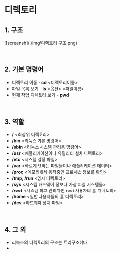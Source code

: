 # **디렉토리**

## **1. 구조**
![screensh](./img/디렉토리 구조.png)

<br>

## **2. 기본 명령어**
* 디렉토리 이동 - **cd** <디렉토리이름>
* 파일 목록 보기 - **ls** <옵션> <파일이름>
* 현재 작업 디렉토리 보기 - **pwd**
<br>

## **3. 역할**
* **/** <최상위 디렉토리>
* **/bin** <리눅스 기본 명령어>
* **/sbin** <리눅스 시스템 관리용 명령어>
* **/usr** <애플리케이션이나 유틸리티 설치 디렉토리>
* **/etc** <시스템 설정 파일>
* **/var** <빠르게 변하는 파일들이나 애플리케이션 데이터>
* **/proc** <메모리에서 동작중인 프로세스 정보를 확인>
* **/tmp, /run** <임시 디렉토리>
* **/sys** <시스템 하드웨어 정보나 가상 파일 시스템들>
* **/root** <시스템 최고 관리자인 root 사용자의 홈 디렉토리>
* **/home** <일반 사용자들의 홈 디렉토리>
* **/dev** <하드웨어 장치 파일>
<br>

## **4. 그 외**
* 리눅스의 디렉토리의 구조는 트리구조이다
* 

